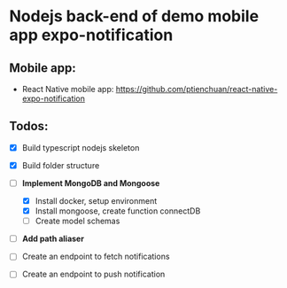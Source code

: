 # Nodejs back-end of demo mobile app expo-notification

## Mobile app:

- React Native mobile app: https://github.com/ptienchuan/react-native-expo-notification

## Todos:

- [x] Build typescript nodejs skeleton

- [x] Build folder structure

- [ ] **Implement MongoDB and Mongoose**

  - [x] Install docker, setup environment
  - [x] Install mongoose, create function connectDB
  - [ ] Create model schemas

- [ ] **Add path aliaser**

- [ ] Create an endpoint to fetch notifications

- [ ] Create an endpoint to push notification

